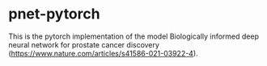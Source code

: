 # pnet-pytorch
This is the pytorch implementation of the model Biologically informed deep neural network for prostate cancer discovery (https://www.nature.com/articles/s41586-021-03922-4).
